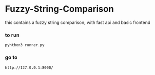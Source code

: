 # Fuzzy-String-Comparison
this contains a fuzzy string comparison, with fast api and basic frontend

### to run 
`pyhthon3 runner.py`

### go to 
`http://127.0.0.1:8000/`
